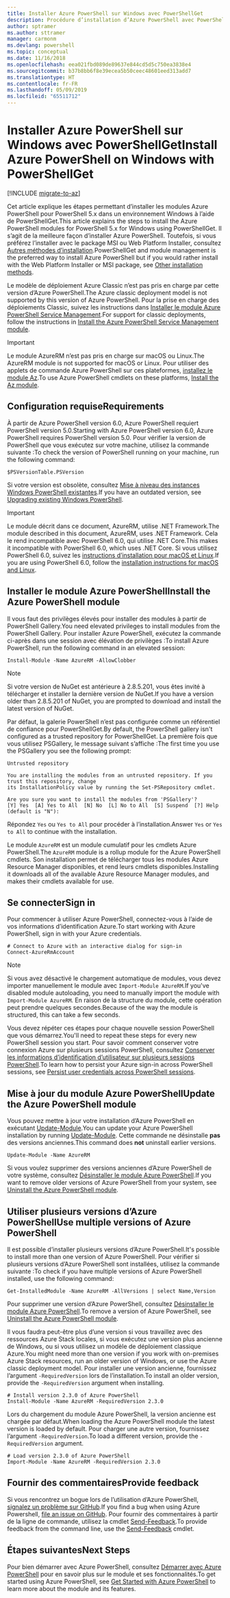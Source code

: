 ```yaml
---
title: Installer Azure PowerShell sur Windows avec PowerShellGet
description: Procédure d’installation d’Azure PowerShell avec PowerShellGet
author: sptramer
ms.author: sttramer
manager: carmonm
ms.devlang: powershell
ms.topic: conceptual
ms.date: 11/16/2018
ms.openlocfilehash: eea021fbd089de89637e844cd5d5c750ea3838e4
ms.sourcegitcommit: b37b8bb6f8e39ecea5b50ceec48601eed313add7
ms.translationtype: HT
ms.contentlocale: fr-FR
ms.lasthandoff: 05/09/2019
ms.locfileid: "65511712"
---
```

# <a name="install-azure-powershell-on-windows-with-powershellget"></a><span data-ttu-id="354c7-103">Installer Azure PowerShell sur Windows avec PowerShellGet</span><span class="sxs-lookup"><span data-stu-id="354c7-103">Install Azure PowerShell on Windows with PowerShellGet</span></span>

[!INCLUDE [migrate-to-az](../includes/migrate-to-az.md)]

<span data-ttu-id="354c7-104">Cet article explique les étapes permettant d’installer les modules Azure PowerShell pour PowerShell 5.x dans un environnement Windows à l’aide de PowerShellGet.</span><span class="sxs-lookup"><span data-stu-id="354c7-104">This article explains the steps to install the Azure PowerShell modules for PowerShell 5.x for Windows using PowerShellGet.</span></span> <span data-ttu-id="354c7-105">Il s’agit de la meilleure façon d’installer Azure PowerShell. Toutefois, si vous préférez l’installer avec le package MSI ou Web Platform Installer, consultez [Autres méthodes d’installation](other-install.md).</span><span class="sxs-lookup"><span data-stu-id="354c7-105">PowerShellGet and module management is the preferred way to install Azure PowerShell but if you would rather install with the Web Platform Installer or MSI package, see [Other installation methods](other-install.md).</span></span>

<span data-ttu-id="354c7-106">Le modèle de déploiement Azure Classic n’est pas pris en charge par cette version d’Azure PowerShell.</span><span class="sxs-lookup"><span data-stu-id="354c7-106">The Azure classic deployment model is not supported by this version of Azure PowerShell.</span></span> <span data-ttu-id="354c7-107">Pour la prise en charge des déploiements Classic, suivez les instructions dans [Installer le module Azure PowerShell Service Management](/powershell/azure/servicemanagement/install-azure-ps).</span><span class="sxs-lookup"><span data-stu-id="354c7-107">For support for classic deployments, follow the instructions in [Install the Azure PowerShell Service Management module](/powershell/azure/servicemanagement/install-azure-ps).</span></span>

> [!IMPORTANT]
> <span data-ttu-id="354c7-108">Le module AzureRM n’est pas pris en charge sur macOS ou Linux.</span><span class="sxs-lookup"><span data-stu-id="354c7-108">The AzureRM module is not supported for macOS or Linux.</span></span> <span data-ttu-id="354c7-109">Pour utiliser des applets de commande Azure PowerShell sur ces plateformes, [installez le module Az](/powershell/azure/install-az-ps).</span><span class="sxs-lookup"><span data-stu-id="354c7-109">To use Azure PowerShell cmdlets on these platforms, [Install the Az module](/powershell/azure/install-az-ps).</span></span>

## <a name="requirements"></a><span data-ttu-id="354c7-110">Configuration requise</span><span class="sxs-lookup"><span data-stu-id="354c7-110">Requirements</span></span>

<span data-ttu-id="354c7-111">À partir de Azure PowerShell version 6.0, Azure PowerShell requiert PowerShell version 5.0.</span><span class="sxs-lookup"><span data-stu-id="354c7-111">Starting with Azure PowerShell version 6.0, Azure PowerShell requires PowerShell version 5.0.</span></span> <span data-ttu-id="354c7-112">Pour vérifier la version de PowerShell que vous exécutez sur votre machine, utilisez la commande suivante :</span><span class="sxs-lookup"><span data-stu-id="354c7-112">To check the version of PowerShell running on your machine, run the following command:</span></span>

```powershell-interactive
$PSVersionTable.PSVersion
```

<span data-ttu-id="354c7-113">Si votre version est obsolète, consultez [Mise à niveau des instances Windows PowerShell existantes](/powershell/scripting/setup/installing-windows-powershell?view=powershell-6#upgrading-existing-windows-powershell).</span><span class="sxs-lookup"><span data-stu-id="354c7-113">If you have an outdated version, see [Upgrading existing Windows PowerShell](/powershell/scripting/setup/installing-windows-powershell?view=powershell-6#upgrading-existing-windows-powershell).</span></span>

> [!IMPORTANT]
> <span data-ttu-id="354c7-114">Le module décrit dans ce document, AzureRM, utilise .NET Framework.</span><span class="sxs-lookup"><span data-stu-id="354c7-114">The module described in this document, AzureRM, uses .NET Framework.</span></span> <span data-ttu-id="354c7-115">Cela le rend incompatible avec PowerShell 6.0, qui utilise .NET Core.</span><span class="sxs-lookup"><span data-stu-id="354c7-115">This makes it incompatible with PowerShell 6.0, which uses .NET Core.</span></span> <span data-ttu-id="354c7-116">Si vous utilisez PowerShell 6.0, suivez les [instructions d’installation pour macOS et Linux](install-azurermps-maclinux.md).</span><span class="sxs-lookup"><span data-stu-id="354c7-116">If you are using PowerShell 6.0, follow the [installation instructions for macOS and Linux](install-azurermps-maclinux.md).</span></span>

## <a name="install-the-azure-powershell-module"></a><span data-ttu-id="354c7-117">Installer le module Azure PowerShell</span><span class="sxs-lookup"><span data-stu-id="354c7-117">Install the Azure PowerShell module</span></span>

<span data-ttu-id="354c7-118">Il vous faut des privilèges élevés pour installer des modules à partir de PowerShell Gallery.</span><span class="sxs-lookup"><span data-stu-id="354c7-118">You need elevated privileges to install modules from the PowerShell Gallery.</span></span> <span data-ttu-id="354c7-119">Pour installer Azure PowerShell, exécutez la commande ci-après dans une session avec élévation de privilèges :</span><span class="sxs-lookup"><span data-stu-id="354c7-119">To install Azure PowerShell, run the following command in an elevated session:</span></span>

```powershell-interactive
Install-Module -Name AzureRM -AllowClobber
```

> [!NOTE]
> <span data-ttu-id="354c7-120">Si votre version de NuGet est antérieure à 2.8.5.201, vous êtes invité à télécharger et installer la dernière version de NuGet.</span><span class="sxs-lookup"><span data-stu-id="354c7-120">If you have a version older than 2.8.5.201 of NuGet, you are prompted to download and install the latest version of NuGet.</span></span>

<span data-ttu-id="354c7-121">Par défaut, la galerie PowerShell n’est pas configurée comme un référentiel de confiance pour PowerShellGet.</span><span class="sxs-lookup"><span data-stu-id="354c7-121">By default, the PowerShell gallery isn't configured as a trusted repository for PowerShellGet.</span></span> <span data-ttu-id="354c7-122">La première fois que vous utilisez PSGallery, le message suivant s’affiche :</span><span class="sxs-lookup"><span data-stu-id="354c7-122">The first time you use the PSGallery you see the following prompt:</span></span>

```output
Untrusted repository

You are installing the modules from an untrusted repository. If you trust this repository, change
its InstallationPolicy value by running the Set-PSRepository cmdlet.

Are you sure you want to install the modules from 'PSGallery'?
[Y] Yes  [A] Yes to All  [N] No  [L] No to All  [S] Suspend  [?] Help (default is "N"):
```

<span data-ttu-id="354c7-123">Répondez `Yes` ou `Yes to All` pour procéder à l’installation.</span><span class="sxs-lookup"><span data-stu-id="354c7-123">Answer `Yes` or `Yes to All` to continue with the installation.</span></span>

<span data-ttu-id="354c7-124">Le module `AzureRM` est un module cumulatif pour les cmdlets Azure PowerShell.</span><span class="sxs-lookup"><span data-stu-id="354c7-124">The `AzureRM` module is a rollup module for the Azure PowerShell cmdlets.</span></span> <span data-ttu-id="354c7-125">Son installation permet de télécharger tous les modules Azure Resource Manager disponibles, et rend leurs cmdlets disponibles.</span><span class="sxs-lookup"><span data-stu-id="354c7-125">Installing it downloads all of the available Azure Resource Manager modules, and makes their cmdlets available for use.</span></span>

## <a name="sign-in"></a><span data-ttu-id="354c7-126">Se connecter</span><span class="sxs-lookup"><span data-stu-id="354c7-126">Sign in</span></span>

<span data-ttu-id="354c7-127">Pour commencer à utiliser Azure PowerShell, connectez-vous à l’aide de vos informations d’identification Azure.</span><span class="sxs-lookup"><span data-stu-id="354c7-127">To start working with Azure PowerShell, sign in with your Azure credentials.</span></span>

```powershell-interactive
# Connect to Azure with an interactive dialog for sign-in
Connect-AzureRmAccount
```

> [!NOTE]
>
> <span data-ttu-id="354c7-128">Si vous avez désactivé le chargement automatique de modules, vous devez importer manuellement le module avec `Import-Module AzureRM`.</span><span class="sxs-lookup"><span data-stu-id="354c7-128">If you've disabled module autoloading, you need to manually import the module with `Import-Module AzureRM`.</span></span> <span data-ttu-id="354c7-129">En raison de la structure du module, cette opération peut prendre quelques secondes.</span><span class="sxs-lookup"><span data-stu-id="354c7-129">Because of the way the module is structured, this can take a few seconds.</span></span>


<span data-ttu-id="354c7-130">Vous devez répéter ces étapes pour chaque nouvelle session PowerShell que vous démarrez.</span><span class="sxs-lookup"><span data-stu-id="354c7-130">You'll need to repeat these steps for every new PowerShell session you start.</span></span> <span data-ttu-id="354c7-131">Pour savoir comment conserver votre connexion Azure sur plusieurs sessions PowerShell, consultez [Conserver les informations d’identification d’utilisateur sur plusieurs sessions PowerShell](context-persistence.md).</span><span class="sxs-lookup"><span data-stu-id="354c7-131">To learn how to persist your Azure sign-in across PowerShell sessions, see [Persist user credentials across PowerShell sessions](context-persistence.md).</span></span>

## <a name="update-the-azure-powershell-module"></a><span data-ttu-id="354c7-132">Mise à jour du module Azure PowerShell</span><span class="sxs-lookup"><span data-stu-id="354c7-132">Update the Azure PowerShell module</span></span>

<span data-ttu-id="354c7-133">Vous pouvez mettre à jour votre installation d’Azure PowerShell en exécutant [Update-Module](/powershell/module/powershellget/update-module).</span><span class="sxs-lookup"><span data-stu-id="354c7-133">You can update your Azure PowerShell installation by running [Update-Module](/powershell/module/powershellget/update-module).</span></span> <span data-ttu-id="354c7-134">Cette commande ne désinstalle __pas__ des versions anciennes.</span><span class="sxs-lookup"><span data-stu-id="354c7-134">This command does __not__ uninstall earlier versions.</span></span>

```powershell-interactive
Update-Module -Name AzureRM
```

<span data-ttu-id="354c7-135">Si vous voulez supprimer des versions anciennes d’Azure PowerShell de votre système, consultez [Désinstaller le module Azure PowerShell](uninstall-azurerm-ps.md).</span><span class="sxs-lookup"><span data-stu-id="354c7-135">If you want to remove older versions of Azure PowerShell from your system, see [Uninstall the Azure PowerShell module](uninstall-azurerm-ps.md).</span></span>

## <a name="use-multiple-versions-of-azure-powershell"></a><span data-ttu-id="354c7-136">Utiliser plusieurs versions d’Azure PowerShell</span><span class="sxs-lookup"><span data-stu-id="354c7-136">Use multiple versions of Azure PowerShell</span></span>

<span data-ttu-id="354c7-137">Il est possible d’installer plusieurs versions d’Azure PowerShell.</span><span class="sxs-lookup"><span data-stu-id="354c7-137">It's possible to install more than one version of Azure PowerShell.</span></span> <span data-ttu-id="354c7-138">Pour vérifier si plusieurs versions d’Azure PowerShell sont installées, utilisez la commande suivante :</span><span class="sxs-lookup"><span data-stu-id="354c7-138">To check if you have multiple versions of Azure PowerShell installed, use the following command:</span></span>

```powershell-interactive
Get-InstalledModule -Name AzureRM -AllVersions | select Name,Version
```

<span data-ttu-id="354c7-139">Pour supprimer une version d’Azure PowerShell, consultez [Désinstaller le module Azure PowerShell](uninstall-azurerm-ps.md).</span><span class="sxs-lookup"><span data-stu-id="354c7-139">To remove a version of Azure PowerShell, see [Uninstall the Azure PowerShell module](uninstall-azurerm-ps.md).</span></span>

<span data-ttu-id="354c7-140">Il vous faudra peut-être plus d’une version si vous travaillez avec des ressources Azure Stack locales, si vous exécutez une version plus ancienne de Windows, ou si vous utilisez un modèle de déploiement classique Azure.</span><span class="sxs-lookup"><span data-stu-id="354c7-140">You might need more than one version if you work with on-premises Azure Stack resources, run an older version of Windows, or use the Azure classic deployment model.</span></span> <span data-ttu-id="354c7-141">Pour installer une version ancienne, fournissez l’argument `-RequiredVersion` lors de l’installation.</span><span class="sxs-lookup"><span data-stu-id="354c7-141">To install an older version, provide the `-RequiredVersion` argument when installing.</span></span>

```powershell-interactive
# Install version 2.3.0 of Azure PowerShell
Install-Module -Name AzureRM -RequiredVersion 2.3.0
```

<span data-ttu-id="354c7-142">Lors du chargement du module Azure PowerShell, la version ancienne est chargée par défaut.</span><span class="sxs-lookup"><span data-stu-id="354c7-142">When loading the Azure PowerShell module the latest version is loaded by default.</span></span> <span data-ttu-id="354c7-143">Pour charger une autre version, fournissez l’argument `-RequiredVersion`.</span><span class="sxs-lookup"><span data-stu-id="354c7-143">To load a different version, provide the `-RequiredVersion` argument.</span></span>

```powershell-interactive
# Load version 2.3.0 of Azure PowerShell
Import-Module -Name AzureRM -RequiredVersion 2.3.0
```

## <a name="provide-feedback"></a><span data-ttu-id="354c7-144">Fournir des commentaires</span><span class="sxs-lookup"><span data-stu-id="354c7-144">Provide feedback</span></span>

<span data-ttu-id="354c7-145">Si vous rencontrez un bogue lors de l’utilisation d’Azure PowerShell, [signalez un problème sur GitHub](https://github.com/Azure/azure-powershell/issues).</span><span class="sxs-lookup"><span data-stu-id="354c7-145">If you find a bug when using Azure Powershell, [file an issue on GitHub](https://github.com/Azure/azure-powershell/issues).</span></span>
<span data-ttu-id="354c7-146">Pour fournir des commentaires à partir de la ligne de commande, utilisez la cmdlet [Send-Feedback](/powershell/module/azurerm.profile/send-feedback).</span><span class="sxs-lookup"><span data-stu-id="354c7-146">To provide feedback from the command line, use the [Send-Feedback](/powershell/module/azurerm.profile/send-feedback) cmdlet.</span></span>

## <a name="next-steps"></a><span data-ttu-id="354c7-147">Étapes suivantes</span><span class="sxs-lookup"><span data-stu-id="354c7-147">Next Steps</span></span>

<span data-ttu-id="354c7-148">Pour bien démarrer avec Azure PowerShell, consultez [Démarrer avec Azure PowerShell](get-started-azureps.md) pour en savoir plus sur le module et ses fonctionnalités.</span><span class="sxs-lookup"><span data-stu-id="354c7-148">To get started using Azure PowerShell, see [Get Started with Azure PowerShell](get-started-azureps.md) to learn more about the module and its features.</span></span>
